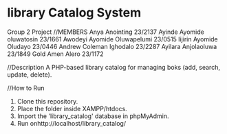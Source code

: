 # library Catalog System
Group 2 Project
//MEMBERS
Anya Anointing 23/2137
Ayinde Ayomide oluwatosin 23/1661
Awodeyi Ayomide Oluwapelumi 23/0515
lijirin Ayomide Oludayo 23/0446
Andrew Coleman Ighodalo 23/2287
Ayilara Anjolaoluwa 23/1849
Gold Amen Alero 23/1172


//Description
A PHP-based library catalog for managing boks (add, search, update, delete).

//How to Run
1. Clone this repository.
2. Place the folder inside XAMPP/htdocs.
3. Import the 'library_catalog' database in phpMyAdmin.
4. Run onhttp://localhost/library_catalog/

